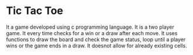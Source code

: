 # Tic Tac Toe
It a game developed using c programming language. It is a two player game. It every time checks for a win or a draw after each move.
It uses functions to draw the board and check the game status, loop until a player wins or the game ends in a draw.
It doesnot allow for already existing cells.
